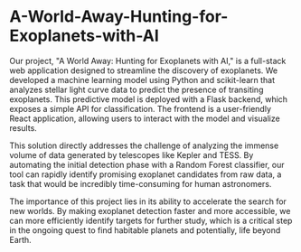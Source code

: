 # A-World-Away-Hunting-for-Exoplanets-with-AI

Our project, "A World Away: Hunting for Exoplanets with AI," is a full-stack web application designed to streamline the discovery of exoplanets. We developed a machine learning model using Python and scikit-learn that analyzes stellar light curve data to predict the presence of transiting exoplanets. This predictive model is deployed with a Flask backend, which exposes a simple API for classification. The frontend is a user-friendly React application, allowing users to interact with the model and visualize results.

This solution directly addresses the challenge of analyzing the immense volume of data generated by telescopes like Kepler and TESS. By automating the initial detection phase with a Random Forest classifier, our tool can rapidly identify promising exoplanet candidates from raw data, a task that would be incredibly time-consuming for human astronomers.

The importance of this project lies in its ability to accelerate the search for new worlds. By making exoplanet detection faster and more accessible, we can more efficiently identify targets for further study, which is a critical step in the ongoing quest to find habitable planets and potentially, life beyond Earth.

